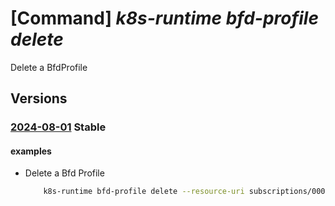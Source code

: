 # [Command] _k8s-runtime bfd-profile delete_

Delete a BfdProfile

## Versions

### [2024-08-01](/Resources/mgmt-plane/L3tyZXNvdXJjZXVyaX0vcHJvdmlkZXJzL21pY3Jvc29mdC5rdWJlcm5ldGVzcnVudGltZS9iZmRwcm9maWxlcy97fQ==/2024-08-01.xml) **Stable**

<!-- mgmt-plane /{resourceuri}/providers/microsoft.kubernetesruntime/bfdprofiles/{} 2024-08-01 -->

#### examples

- Delete a Bfd Profile
    ```bash
        k8s-runtime bfd-profile delete --resource-uri subscriptions/00000000-1111-2222-3333-444444444444/resourceGroups/example/providers/Microsoft.Kubernetes/connectedClusters/cluster1 --bfd-profile-name testprofile
    ```
